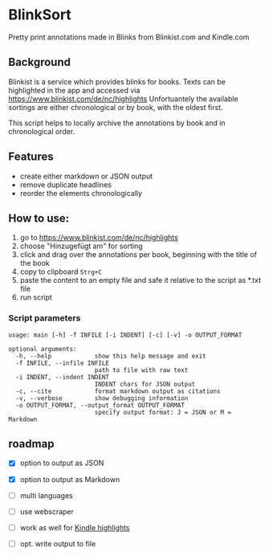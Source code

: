 # BlinkSort

Pretty print annotations made in Blinks from Blinkist.com and Kindle.com

## Background
Blinkist is a service which provides blinks for books. Texts can be highlighted in the app and accessed via https://www.blinkist.com/de/nc/highlights 
Unfortuantely the available sortings are either chronological or by book, with the oldest first. 

This script helps to locally archive the annotations by book and in chronological order.


## Features
- create either markdown or JSON output
- remove duplicate headlines
- reorder the elements chronologically

## How to use:
1. go to https://www.blinkist.com/de/nc/highlights 
2. choose "Hinzugefügt am" for sorting
3. click and drag over the annotations per book, beginning with the title of the book
4. copy to clipboard `Strg+C`
5. paste the content to an empty file and safe it relative to the script as *.txt file
6. run script

### Script parameters
```
usage: main [-h] -f INFILE [-i INDENT] [-c] [-v] -o OUTPUT_FORMAT

optional arguments:
  -h, --help            show this help message and exit
  -f INFILE, --infile INFILE
                        path to file with raw text
  -i INDENT, --indent INDENT
                        INDENT chars for JSON output
  -c, --cite            format markdown output as citations
  -v, --verbose         show debugging information
  -o OUTPUT_FORMAT, --output_format OUTPUT_FORMAT
                        specify output format: J = JSON or M = Markdown
```

## roadmap

- [x] option to output as JSON
- [x] option to output as Markdown
- [ ] multi languages
- [ ] use webscraper
- [ ] work as well for [Kindle highlights](https://kindle.amazon.com/your_highlights)
- [ ] opt. write output to file


